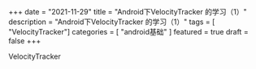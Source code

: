 +++
date = "2021-11-29"
title = "Android下VelocityTracker 的学习（1）"
description = "Android下VelocityTracker 的学习（1）"
tags = [ "VelocityTracker"]
categories = [
"android基础"
]
featured = true
draft = false
+++

VelocityTracker